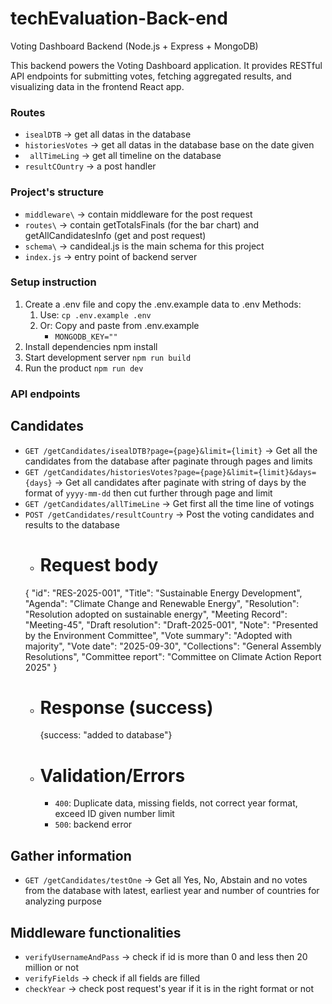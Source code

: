 # techEvaluation-Back-end
Voting Dashboard Backend (Node.js + Express + MongoDB)

This backend powers the Voting Dashboard application. It provides RESTful API endpoints for submitting votes, fetching aggregated results, and visualizing data in the frontend React app.

### Routes
- `isealDTB` -> get all datas in the database
- `historiesVotes` -> get all datas in the database base on the date given
- ` allTimeLing` -> get all timeline on the database
- `resultCOuntry` -> a post handler

### Project's structure
- `middleware\` -> contain middleware for the post request
- `routes\` -> contain getTotalsFinals (for the bar chart) and getAllCandidatesInfo (get and post request)
- `schema\` -> candideal.js is the main schema for this project
- `index.js` -> entry point of backend server

### Setup instruction
1. Create a .env file and copy the .env.example data to .env
   Methods:
   1. Use: ```cp .env.example .env```
   2. Or: Copy and paste from .env.example
      - ```MONGODB_KEY=""```
2. Install dependencies
   npm install
3. Start development server
   ```npm run build```
4. Run the product
   ```npm run dev```

### API endpoints
## Candidates
- ```GET /getCandidates/isealDTB?page={page}&limit={limit}```
  -> Get all the candidates from the database after paginate through pages and limits
- ```GET /getCandidates/historiesVotes?page={page}&limit={limit}&days={days}```
  -> Get all candidates after paginate with string of days by the format of `yyyy-mm-dd` then cut further through page and limit
- ```GET /getCandidates/allTimeLine```
  -> Get first all the time line of votings
- ```POST /getCandidates/resultCountry```
  -> Post the voting candidates and results to the database
  - # Request body
   {
     "id": "RES-2025-001",
     "Title": "Sustainable Energy Development",
     "Agenda": "Climate Change and Renewable Energy",
     "Resolution": "Resolution adopted on sustainable energy",
     "Meeting Record": "Meeting-45",
     "Draft resolution": "Draft-2025-001",
     "Note": "Presented by the Environment Committee",
     "Vote summary": "Adopted with majority",
     "Vote date": "2025-09-30",
     "Collections": "General Assembly Resolutions",
     "Committee report": "Committee on Climate Action Report 2025"
  }
  - # Response (success)
    {success: "added to database"}
  - # Validation/Errors
    - `400`: Duplicate data, missing fields, not correct year format, exceed ID given number limit
    - `500`: backend error

## Gather information
- ```GET /getCandidates/testOne```
  -> Get all Yes, No, Abstain and no votes from the database with latest, earliest year and number of countries for analyzing purpose

## Middleware functionalities
- `verifyUsernameAndPass` -> check if id is more than 0 and less then 20 million or not
- `verifyFields` -> check if all fields are filled
- `checkYear` -> check post request's year if it is in the right format or not
